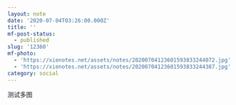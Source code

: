 ```yaml
---
layout: note
date: '2020-07-04T03:26:00.000Z'
title: ''
mf-post-status:
  - published
slug: '12360'
mf-photo:
  - 'https://xienotes.net/assets/notes/20200704123601593833244072.jpg'
  - 'https://xienotes.net/assets/notes/20200704123601593833244387.jpg'
category: social
---
```

测试多图
